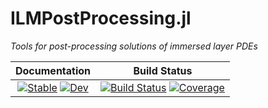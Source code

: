 # ILMPostProcessing.jl
_Tools for post-processing solutions of immersed layer PDEs_

| Documentation | Build Status |
|:---:|:---:|
| [![Stable](https://img.shields.io/badge/docs-stable-blue.svg)](https://JuliaIBPM.github.io/ILMPostProcessing.jl/stable) [![Dev](https://img.shields.io/badge/docs-dev-blue.svg)](https://JuliaIBPM.github.io/ILMPostProcessing.jl/dev) | [![Build Status](https://github.com/JuliaIBPM/ILMPostProcessing.jl/workflows/CI/badge.svg)](https://github.com/JuliaIBPM/ILMPostProcessing.jl/actions) [![Coverage](https://codecov.io/gh/JuliaIBPM/ILMPostProcessing.jl/branch/master/graph/badge.svg)](https://codecov.io/gh/JuliaIBPM/ILMPostProcessing.jl) |


